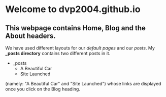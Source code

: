 # Welcome to dvp2004.github.io

## This webpage contains Home, Blog and the About headers.

We have used different layouts for our *default pages* and our *posts*. My **_posts directory** contains two different posts in it. 
* _posts
  * A Beautiful Car
  * Site Launched


(namely: "A Beautiful Car" and "Site Launched") whose links are displayed once you click on the Blog heading.


